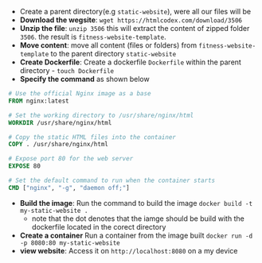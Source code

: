 
- Create a parent directory(e.g `static-website`), were all our files will be
- **Download the wegsite**: `wget https://htmlcodex.com/download/3506`
- **Unzip the file**: `unzip 3506` this will extract the content of zipped folder `3506`. the result is  `fitness-website-template`.
- **Move content**:  move all content (files or folders) from `fitness-website-template` to the parent directory `static-website`
- **Create Dockerfile**: Create a dockerfile `Dockerfile` within the parent directory - `touch Dockerfile`
- **Specify the command** as shown below
```Dockerfile
# Use the official Nginx image as a base
FROM nginx:latest

# Set the working directory to /usr/share/nginx/html
WORKDIR /usr/share/nginx/html

# Copy the static HTML files into the container
COPY . /usr/share/nginx/html

# Expose port 80 for the web server
EXPOSE 80

# Set the default command to run when the container starts
CMD ["nginx", "-g", "daemon off;"]
```
- **Build the image**: Run the command to build the image `docker build -t my-static-website .`
    - note that the dot denotes that the iamge should be build with the dockerfile located in the corect directory
- **Create a container** Run a container from the image built `docker run -d -p 8080:80 my-static-website`
- **view website**: Access it on `http://localhost:8080` on a my device

